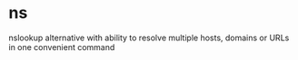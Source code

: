 # ns
nslookup alternative with ability to resolve multiple hosts, domains or URLs in one convenient command
